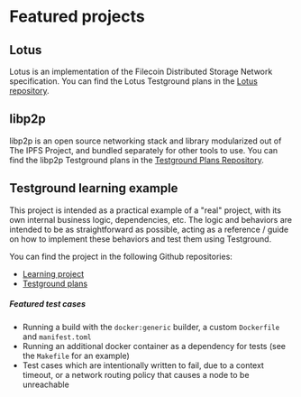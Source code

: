 # Featured projects

## Lotus
Lotus is an implementation of the Filecoin Distributed Storage Network specification.
You can find the Lotus Testground plans in the [Lotus repository](https://github.com/filecoin-project/lotus/tree/master/testplans).

## libp2p
libp2p is an open source networking stack and library modularized out of The IPFS Project, and bundled separately for other tools to use.
You can find the libp2p Testground plans in the [Testground Plans Repository](https://github.com/libp2p/test-plans/).

## Testground learning example
This project is intended as a practical example of a "real" project, with its own internal business logic, dependencies, etc. The logic and behaviors are intended to be as straightforward as possible, acting as a reference / guide on how to implement these behaviors and test them using Testground.

You can find the project in the following Github repositories:
 - [Learning project](https://github.com/testground/learning-example)
 - [Testground plans](https://github.com/testground/learning-example-tg)

##### Featured test cases
- Running a build with the `docker:generic` builder, a custom `Dockerfile` and `manifest.toml`
- Running an additional docker container as a dependency for tests (see the `Makefile` for an example)
- Test cases which are intentionally written to fail, due to a context timeout, or a network routing policy that causes a node to be unreachable